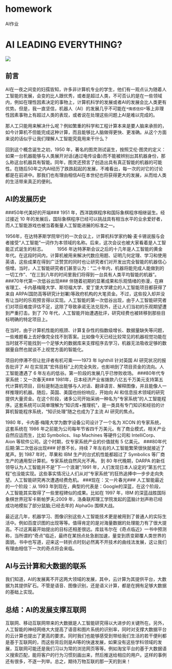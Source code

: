 # homework
AI作业
# AI LEADING EVERYTHING? #
![](http://i.imgur.com/cV9t5Av.jpg)
## 前言 ##
AI在一夜之间变的妇孺皆知，许多非计算机专业的学生，他们有一观点认为随着人工智能的发展，会变的比人跟优秀，或者是超过人类，不可否认的是在一些领域内，例如在理性因素决定的事物上，计算机科学的发展或者AI的发展会比人类更有优势。但是，我一直坚信，机器人（AI）的发展几乎不可能在`*情感信仰*`等上非理性因素事物上有超过人类的表现，或者说在处理这些问题上AI是难以完成的。

那人工只能用来解决什么呢？例如繁重的科学和工程计算本来是要人脑来承担的，如今计算机不但能完成这种计算，而且能够比人脑做得更快、更准确。从这个方面来说的话似乎让我们理解人工智能究竟用来干什么？

回到这个概念诞生之初，1950 年，著名的图灵测试诞生，按照艾伦·图灵的定义：如果一台机器能够与人类展开对话(通过电传设备)而不能被辨别出其机器身份，那么称这台机器具有智能。同年，图灵还预言了创造出具有真正智能的机器的可能性。在随后50年之内AI经历了跌跌起起的发展，不难看出，每一次的对它的讨论都是在前进中。那我们也有理由相信AI在本世纪也将获得更大的发展，从而给人类的生活带来真正的便利。

## AI的发展历史 ##
###50年代美好的开端###
1951 年，西洋跳棋程序和国际象棋程序相继诞生。经过接近 10 年的发展后，国际象棋程序已经可以挑战具有相当水平的业余爱好者，而人工智能游戏也被当着衡量人工智能进展的标准之一。

1956年，在达特茅斯学院举行的一次会议上，计算机科学家约翰·麦卡锡说服与会者接受“人工智能”一词作为本领域的名称。后来，这次会议也被大家看着是人工智能正式诞生的标志。
　　
1956 年达特茅斯会议之后的十几年是人工智能的黄金年代。在这段时间内，计算机被用来解决代数应用题、证明几何定理、学习和使用英语，这些成果在得到广泛赞赏的同时也让研究者们对开发出完全智能的机器信心倍增。当时，人工智能研究者们甚至认为：“二十年内，机器将能完成人能做到的一切工作”、“在三到八年的时间里我们将得到一台具有人类平均智能的机器”。
###70年代第一次低谷出现###
伴随着初期的显著成果和乐观情绪的弥漫，在麻省理工、卡内基梅隆大学、斯坦福大学、爱丁堡大学建立的人工智能项目都获得了来自 ARPA(国防高等研究计划署)等政府机构的大笔资金。不过，这些投入却并没有让当时的乐观预言得以实现。人工智能的第一次低谷出现，由于人工智能研究者们对项目难度评估不足，这除了导致承诺无法兑现外，还让人们当初的乐观期望遭到严重打击。到了 70 年代，人工智能开始遭遇批评，研究经费也被转移到那些目标明确的特定项目上。

在当时，由于计算机性能的瓶颈、计算复杂性的指数级增长、数据量缺失等问题，一些难题看上去好像完全找不到答案。比如像今天已经比较常见的机器视觉功能在当时就不可能找到一个足够大的数据库来支撑程序去学习，机器无法吸收足够的数据量自然也就谈不上视觉方面的智能化。

项目的停滞不但让批评者有机可乘——1973 年 lighthill 针对英国 AI 研究状况的报告批评了 AI 在实现其“宏伟目标”上的完全失败，也影响到了项目资金的流向。人工智能遭遇了 6 年左右的低谷。第一阶段的发展几乎已惨败收场。
###80年代专家系统：又一次春天###
1981年，日本经济产业省拨款八亿五千万美元支持第五代计算机项目，目标是制造出能够与人对话、翻译语言、解释图像，并且能像人一样推理的机器。随后，英国、美国也纷纷响应，开始向 AI 和信息技术领域的研究提供大量资金。在这个阶段，诸多公司开始采纳一种名为“专家系统”的人工智能程序。这套系统可以简单理解为“知识库+推理机”，是一类具有专门知识和经验的计算机智能程序系统，“知识处理”随之也成为了主流 AI 研究的焦点。

1980 年，卡内基·梅隆大学为数字设备公司设计了一个名为 XCON 的专家系统，这套系统在 1986 年之前能为公司每年节省四千万美元。有了商业模式，相关产业自然应运而生，比如 Symbolics、lisp Machines 等硬件公司和 IntelliCorp、Aion 等软件公司。这个时期，仅专家系统产业的价值就有 5 亿美元。
###80年代后期:第二次低谷出现###
好景不长，持续 7 年左右的人工智能繁荣很快就接近了尾声。到 1987 年时，苹果和 IBM 生产的台式机性能都超过了 Symbolics 等厂商生产的通用型计算机，专家系统自然风光不再。
到 80 年代晚期，DARPA 的新任领导认为人工智能并不是“下一个浪潮”;1991 年，人们发现日本人设定的“第五代工程”也没能实现。这些事实情况让人们从对“专家系统”的狂热追捧中一步步走向失望。人工智能研究再次遭遇经费危机。
###现在：又一片春光###
人工智能最近的一个阶段：从 1993 年到现在，典型的代表是：Google的深蓝，在这个阶段，人工智能其实取得了一些里程碑似的成果。比如在 1997 年，IBM 的深蓝战胜国际象棋世界冠军卡斯帕罗夫;2009 年，洛桑联邦理工学院发起的蓝脑计划声称已经成功地模拟了部分鼠脑;已经去年的 AlphaGo 围棋大战。

最近这几年，机器学习、图像识别这些人工智能技术更是被用到了普通人的实际生活中。例如百度识图的出现等等。值得肯定的是对海量数据的处理能力有了很大提高。不过这离最开始提出的目标还相差很远。库兹韦尔在《奇点临近》一书中预测称，当所谓的“奇点”临近，最终在某拐点处急剧加速，量变到质变颠覆人类世界的面貌。书中也写道，迎来这一转折点时刻必然离不开技术的曲线法发展，这让我们有理由相信下一次的奇点将会来临。

## AI与云计算和大数据的联系 ##
我们知道，AI的发展离不开这两大领域的发展，其中，云计算为其提供平台，大数据为其提供矿石。不管是语音、图像识别，还是语义计算，都是在拥有足够大数据的基础上实现。



## 总结：AI的发展支撑互联网 ##
互联网、移动互联网带来的大数据是人工智能研究得以大进步的关键所在。另外，人工智能的神经网络大大提高了语音和图片系统的识别率，同时对支撑大数据平台的云计算也提出了更高的要求。同时我们也能够感受到带给我们生活的若干便利都是基于互联网的，而这些背后则是AI等的快速发展，如果没有这些学科领域的发展，互联网可能还是我们习以为常的浏览网页等等。例如淘宝平台的基于大数据语义搜索匹配，能将客户的行为习惯刻画出来，然后推送给相应的用户。这样的事例还有很多，不逐一列举。总之，期待万物互联的那一天的到来！
